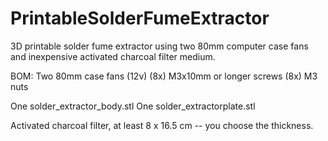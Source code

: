 PrintableSolderFumeExtractor
============================

3D printable solder fume extractor using two 80mm computer case fans and inexpensive activated charcoal filter medium. 

BOM: 
Two 80mm case fans (12v)
(8x) M3x10mm or longer screws
(8x) M3 nuts 

One solder_extractor_body.stl 
One solder_extractorplate.stl

Activated charcoal filter, at least
8 x 16.5 cm -- you choose the thickness. 
